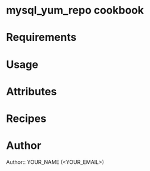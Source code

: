 # mysql_yum_repo cookbook

# Requirements

# Usage

# Attributes

# Recipes

# Author

Author:: YOUR_NAME (<YOUR_EMAIL>)
